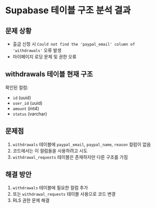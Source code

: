 # Supabase 테이블 구조 분석 결과

## 문제 상황
- 출금 신청 시 `Could not find the 'paypal_email' column of 'withdrawals'` 오류 발생
- 마이페이지 로딩 문제 및 권한 오류

## withdrawals 테이블 현재 구조
확인된 컬럼:
- `id` (uuid)
- `user_id` (uuid) 
- `amount` (int4)
- `status` (varchar)

## 문제점
1. `withdrawals` 테이블에 `paypal_email`, `paypal_name`, `reason` 컬럼이 없음
2. 코드에서는 이 컬럼들을 사용하려고 시도
3. `withdrawal_requests` 테이블은 존재하지만 다른 구조를 가짐

## 해결 방안
1. `withdrawals` 테이블에 필요한 컬럼 추가
2. 또는 `withdrawal_requests` 테이블 사용으로 코드 변경
3. RLS 권한 문제 해결
